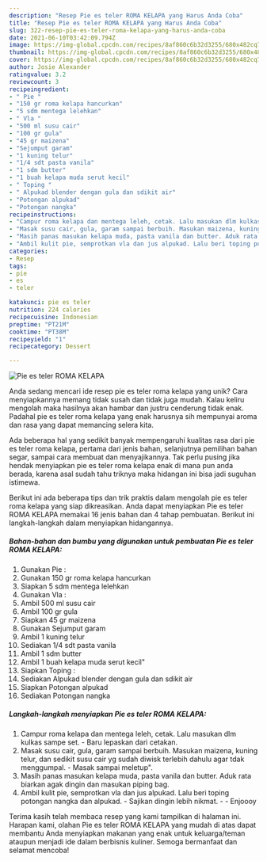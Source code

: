 ```yaml
---
description: "Resep Pie es teler ROMA KELAPA yang Harus Anda Coba"
title: "Resep Pie es teler ROMA KELAPA yang Harus Anda Coba"
slug: 322-resep-pie-es-teler-roma-kelapa-yang-harus-anda-coba
date: 2021-06-10T03:42:09.794Z
image: https://img-global.cpcdn.com/recipes/8af860c6b32d3255/680x482cq70/pie-es-teler-roma-kelapa-foto-resep-utama.jpg
thumbnail: https://img-global.cpcdn.com/recipes/8af860c6b32d3255/680x482cq70/pie-es-teler-roma-kelapa-foto-resep-utama.jpg
cover: https://img-global.cpcdn.com/recipes/8af860c6b32d3255/680x482cq70/pie-es-teler-roma-kelapa-foto-resep-utama.jpg
author: Josie Alexander
ratingvalue: 3.2
reviewcount: 3
recipeingredient:
- " Pie "
- "150 gr roma kelapa hancurkan"
- "5 sdm mentega lelehkan"
- " Vla "
- "500 ml susu cair"
- "100 gr gula"
- "45 gr maizena"
- "Sejumput garam"
- "1 kuning telur"
- "1/4 sdt pasta vanila"
- "1 sdm butter"
- "1 buah kelapa muda serut kecil"
- " Toping "
- " Alpukad blender dengan gula dan sdikit air"
- "Potongan alpukad"
- "Potongan nangka"
recipeinstructions:
- "Campur roma kelapa dan mentega leleh, cetak. Lalu masukan dlm kulkas sampe set. Baru lepaskan dari cetakan."
- "Masak susu cair, gula, garam sampai berbuih. Masukan maizena, kuning telur, dan sedikit susu cair yg sudah diwisk terlebih dahulu agar tdak menggumpal. Masak sampai meletup&#34;."
- "Masih panas masukan kelapa muda, pasta vanila dan butter. Aduk rata biarkan agak dingin dan masukan piping bag."
- "Ambil kulit pie, semprotkan vla dan jus alpukad. Lalu beri toping potongan nangka dan alpukad. Sajikan dingin lebih nikmat.  Enjoooy"
categories:
- Resep
tags:
- pie
- es
- teler

katakunci: pie es teler 
nutrition: 224 calories
recipecuisine: Indonesian
preptime: "PT21M"
cooktime: "PT38M"
recipeyield: "1"
recipecategory: Dessert

---
```



![Pie es teler ROMA KELAPA](https://img-global.cpcdn.com/recipes/8af860c6b32d3255/680x482cq70/pie-es-teler-roma-kelapa-foto-resep-utama.jpg)

Anda sedang mencari ide resep pie es teler roma kelapa yang unik? Cara menyiapkannya memang tidak susah dan tidak juga mudah. Kalau keliru mengolah maka hasilnya akan hambar dan justru cenderung tidak enak. Padahal pie es teler roma kelapa yang enak harusnya sih mempunyai aroma dan rasa yang dapat memancing selera kita.

Ada beberapa hal yang sedikit banyak mempengaruhi kualitas rasa dari pie es teler roma kelapa, pertama dari jenis bahan, selanjutnya pemilihan bahan segar, sampai cara membuat dan menyajikannya. Tak perlu pusing jika hendak menyiapkan pie es teler roma kelapa enak di mana pun anda berada, karena asal sudah tahu triknya maka hidangan ini bisa jadi suguhan istimewa.




Berikut ini ada beberapa tips dan trik praktis dalam mengolah pie es teler roma kelapa yang siap dikreasikan. Anda dapat menyiapkan Pie es teler ROMA KELAPA memakai 16 jenis bahan dan 4 tahap pembuatan. Berikut ini langkah-langkah dalam menyiapkan hidangannya.

<!--inarticleads1-->

##### Bahan-bahan dan bumbu yang digunakan untuk pembuatan Pie es teler ROMA KELAPA:

1. Gunakan  Pie :
1. Gunakan 150 gr roma kelapa hancurkan
1. Siapkan 5 sdm mentega lelehkan
1. Gunakan  Vla :
1. Ambil 500 ml susu cair
1. Ambil 100 gr gula
1. Siapkan 45 gr maizena
1. Gunakan Sejumput garam
1. Ambil 1 kuning telur
1. Sediakan 1/4 sdt pasta vanila
1. Ambil 1 sdm butter
1. Ambil 1 buah kelapa muda serut kecil&#34;
1. Siapkan  Toping :
1. Sediakan  Alpukad blender dengan gula dan sdikit air
1. Siapkan Potongan alpukad
1. Sediakan Potongan nangka




<!--inarticleads2-->

##### Langkah-langkah menyiapkan Pie es teler ROMA KELAPA:

1. Campur roma kelapa dan mentega leleh, cetak. Lalu masukan dlm kulkas sampe set. - Baru lepaskan dari cetakan.
1. Masak susu cair, gula, garam sampai berbuih. Masukan maizena, kuning telur, dan sedikit susu cair yg sudah diwisk terlebih dahulu agar tdak menggumpal. - Masak sampai meletup&#34;.
1. Masih panas masukan kelapa muda, pasta vanila dan butter. Aduk rata biarkan agak dingin dan masukan piping bag.
1. Ambil kulit pie, semprotkan vla dan jus alpukad. Lalu beri toping potongan nangka dan alpukad. - Sajikan dingin lebih nikmat. -  - Enjoooy




Terima kasih telah membaca resep yang kami tampilkan di halaman ini. Harapan kami, olahan Pie es teler ROMA KELAPA yang mudah di atas dapat membantu Anda menyiapkan makanan yang enak untuk keluarga/teman ataupun menjadi ide dalam berbisnis kuliner. Semoga bermanfaat dan selamat mencoba!
